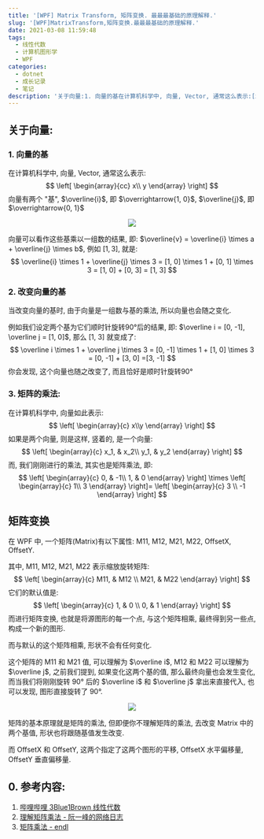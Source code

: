 ```yaml
---
title: '[WPF] Matrix Transform, 矩阵变换. 最最最基础的原理解释.'
slug: '[WPF]MatrixTransform,矩阵变换.最最最基础的原理解释.'
date: 2021-03-08 11:59:48
tags:
  - 线性代数
  - 计算机图形学
  - WPF
categories:
  - dotnet
  - 成长记录
  - 笔记
description: '关于向量:1. 向量的基在计算机科学中, 向量, Vector, 通常这么表示:[xy]\left[\begin{array}{cc}x\\y\end{array}\right][xy​]向量有两个 “基”, i‾\overline{i}i, 即 1,0→\overrightarrow{1, 0}1,0​, j‾\overline{j}j​, 即 0,1→\overrightarrow{0, 1}0,1​向量可以看作一组数乘以这些基的结果, 即: v‾=a×i‾+b×j‾\ov'
---
```


## 关于向量:

### 1. 向量的基

在计算机科学中, 向量, Vector, 通常这么表示:
$$
\left[
\begin{array}{cc}
x\\
y
\end{array}
\right]
$$
向量有两个 "基", $\overline{i}$, 即 $\overrightarrow{1, 0}$, $\overline{j}$, 即 $\overrightarrow{0, 1}$

<div align="center">
<img src="https://img-blog.csdnimg.cn/20210308085632860.png"/>
</div>


向量可以看作这些基乘以一组数的结果, 即: $\overline{v} = \overline{i} \times a + \overline{j} \times b$, 例如 $[1, 3]$, 就是:
$$
\overline{i} \times 1 + \overline{j} \times 3
 = [1, 0] \times 1 + [0, 1] \times 3
 = [1, 0] + [0, 3]
 = [1, 3]
$$

### 2. 改变向量的基

当改变向量的基时, 由于向量是一组数与基的乘法, 所以向量也会随之变化.


例如我们设定两个基为它们顺时针旋转90°后的结果, 即: $\overline i = [0, -1], \overline j = [1, 0]$, 那么 [1, 3] 就变成了:
$$
\overline i \times 1 + \overline j \times 3
= [0, -1] \times 1 + [1, 0] \times 3 
= [0, -1] + [3, 0]
=[3, -1]
$$
你会发现, 这个向量也随之改变了, 而且恰好是顺时针旋转90°


### 3. 矩阵的乘法:

在计算机科学中, 向量如此表示:
$$
\left[
\begin{array}{c}
x\\y
\end{array}
\right]
$$
如果是两个向量, 则是这样, 竖着的, 是一个向量:
$$
\left[
\begin{array}{c}
x_1, & x_2\\
y_1, & y_2
\end{array}
\right]
$$
而, 我们刚刚进行的乘法, 其实也是矩阵乘法, 即:
$$
 \left[
 \begin{array}{c}
 0, & -1\\
 1, & 0
 \end{array}
 \right] 
  \times 
\left[
\begin{array}{c}
1\\ 3
\end{array}
\right]=
 \left[
 \begin{array}{c}
 3 \\ -1
 \end{array}
 \right]
$$


## 矩阵变换

在 WPF 中, 一个矩阵(Matrix)有以下属性: M11, M12, M21, M22, OffsetX, OffsetY.


其中, M11, M12, M21, M22 表示缩放旋转矩阵:
$$
\left[
\begin{array}{c}
M11, & M12 \\
M21, & M22
\end{array}
\right]
$$
它们的默认值是:
$$
\left[
\begin{array}{c}
1, & 0 \\
0, & 1
\end{array}
\right]
$$
而进行矩阵变换, 也就是将源图形的每一个点, 与这个矩阵相乘, 最终得到另一些点, 构成一个新的图形.


而与默认的这个矩阵相乘, 形状不会有任何变化.


这个矩阵的 M11 和 M21 值, 可以理解为 $\overline i$, M12 和 M22 可以理解为 $\overline j$, 之前我们提到, 如果变化这两个基的值, 那么最终向量也会发生变化, 而当我们将刚刚旋转 90° 后的 $\overline i$ 和 $\overline j$ 拿出来直接代入, 也可以发现, 图形直接旋转了 90°.


<div align="center">
<img src="https://img-blog.csdnimg.cn/20210308105727368.png"/>
</div>


矩阵的基本原理就是矩阵的乘法, 但即便你不理解矩阵的乘法, 去改变 Matrix 中的两个基值, 形状也将跟随基值发生改变.


而 OffsetX 和 OffsetY, 这两个指定了这两个图形的平移, OffsetX 水平偏移量, OffsetY 垂直偏移量.


## 0. 参考内容:

1. [哔哩哔哩 3Blue1Brown 线性代数](https://www.bilibili.com/video/BV1ys411472E)
2. [理解矩阵乘法 - 阮一峰的网络日志](https://www.ruanyifeng.com/blog/2015/09/matrix-multiplication.html)
3. [矩阵乘法 - endl](https://www.cnblogs.com/ljy-endl/p/11411665.html)
